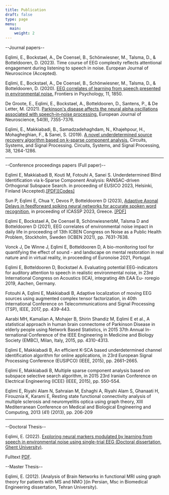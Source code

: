 ```yaml
---
title: Publication
draft: false
type: page
menu:
  main:
    weight: 2
---
```

--Journal papers--

Eqlimi, E., Bockstael, A., De Coensel, B., Schönwiesner, M., Talsma, D., & Botteldooren, D. (2023). Time course of EEG complexity reflects attentional engagement during listening to speech in noise. European Journal of Neuroscince (Accepted).

Eqlimi, E., Bockstael, A., De Coensel, B., Schönwiesner, M., Talsma, D., & Botteldooren, D. (2020). [EEG correlates of learning from speech presented in environmental noise.](https://www.frontiersin.org/articles/10.3389/fpsyg.2020.01850/full) Frontiers in Psychology, 11, 1850.

De Groote, E., Eqlimi, E., Bockstael, A., Botteldooren, D., Santens, P., & De Letter, M. (2021). [Parkinson's disease affects the neural alpha oscillations associated with speech‐in‐noise processing.](https://onlinelibrary.wiley.com/doi/abs/10.1111/ejn.15477) European Journal of Neuroscience, 54(9), 7355-7376.

Eqlimi, E., Makkiabadi, B., Samadzadehaghdam, N., Khajehpour, H., Mohagheghian, F., & Sanei, S. (2019). [A novel underdetermined source recovery algorithm based on k-sparse component analysis.](https://link.springer.com/article/10.1007/s00034-018-0910-9) Circuits, Systems, and Signal Processing</a>. Circuits, Systems, and Signal Processing, 38, 1264-1286.

---------------------------------------------------------------------------------------------
--Conference proceedings papers (Full paper)--

Eqlimi E, Makkiabadi B, Kouti M, Fotouhi A, Sanei S. Underdetermined Blind Identification via k-Sparse Component Analysis: RANSAC-driven Orthogonal Subspace Search. in proceeding of EUSICO 2023, Helsinki, Finland (Accepted).[[PDF]](https://arxiv.org/abs/2008.03739)[[Codes]](https://github.com/EhsanEqlimi/k-SCA-UBI-Eusipco2023)

Sun P, Eqlimi E, Chua Y, Devos P, Botteldooren D (2023), [Adaptive Axonal Delays in feedforward spiking neural
networks for accurate spoken word recognition](https://ieeexplore.ieee.org/abstract/document/10094768?casa_token=0t6S5xo06UEAAAAA:KnC6UCXAnRo3gu6SSvPqx5MaRHSOG6M9-jvksSVh3DkxuNMdBZp5dH-OTMElXZem2hqXg5qsGw), in proceeding of ICASSP 2023, Greece. [[PDF]](https://arxiv.org/abs/2302.08607)

Eqlimi E, Bockstael A, De Coensel B, SchönwiesnerbM, Talsma D and Botteldooren D (2021), EEG correlates
of environmental noise impact in daily life in proceeding of 13th ICBEN Congress on Noise as a Public Health
Problem, Stockholm, Sweden (ICBEN 2021), pp. 7631-7638.

Vonck J, De Winne J, Eqlimi E, Botteldooren D, A bio-monitoring tool for quantifying the effect of sound -
and landscape on mental restoration in real nature and in virtual reality, in proceeding of Euronoise 2021,
Portugal.

Eqlimi E, Botteldooren D, Bockstael A. Evaluating potential EEG-indicators for auditory attention to speech
in realistic environmental noise, in 23rd International Congress on Acoustics (ICA), integrating 4th EAA Eu-
roregio 2019, Aachen, Germany.

Fotouhi A, Eqlimi E, Makkiabadi B, Adaptive localization of moving EEG sources using augmented complex
tensor factorization, in 40th International Conference on Telecommunications and Signal Processing (TSP),
IEEE, 2017, pp. 439-443.

Aarabi MH, Kamalian A, Mohajer B, Shirin Shandiz M, Eqlimi E et al., A statistical approach in human brain
connectome of Parkinson Disease in elderly people using Network Based Statistics, in 2015 37th Annual In-
ternational Conference of the IEEE Engineering in Medicine and Biology Society (EMBC), Milan, Italy, 2015,
pp. 4310-4313.

Eqlimi E, Makkiabadi B, An efficient K-SCA based underdetermined channel identification algorithm for online
applications, in 23rd European Signal Processing Conference (EUSIPCO) (IEEE, 2015), pp. 2661–2665.

Eqlimi E, Makkiabadi B, Multiple sparse component analysis based on subspace selective search algorithm,
in 2015 23rd Iranian Conference on Electrical Engineering (ICEE) (IEEE, 2015), pp. 550–554.

Eqlimi E, Riyahi Alam N, Sahraian M, Eshaghi A, Riyahi Alam S, Ghanaati H, Firouznia K, Karami E, Resting
state functional connectivity analysis of multiple sclerosis and neuromyelitis optica using graph theory, XIII
Mediterranean Conference on Medical and Biological Engineering and Computing, 2013 (41) (2013), pp.
206-209


---------------------------------------------------------------------------------------------
--Doctoral Thesis--

Eqlimi, E. (2022). [Exploring neural markers modulated by learning from speech in environmental noise using single-trial EEG (Doctoral dissertation, Ghent University)](https://biblio.ugent.be/publication/01GJ5HTSJYBWAG656CTYKSG7A4).

Fulltext [PDF](https://www.researchgate.net/publication/365565540_Exploring_neural_markers_modulated_by_learning_from_speech_in_environmental_noise_using_single-trial_EEG).

--Master Thesis--

Eqlimi, E. (2012). [Analysis of Brain Networks in functional MRI using graph theory for patients with MS and NMO ](in Persian, Msc in Biomedical Engineering dissertation, Tehran University).
